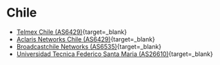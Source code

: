# Chile

- [Telmex Chile (AS6429)](http://lg.telmexchile.cl/trace.php){target=_blank}
- [Aclaris Networks Chile (AS6429)](http://lg.aclaris.cl/){target=_blank}
- [Broadcastchile Networks (AS6535)](http://newton.broadcastchile.cl/trace/){target=_blank}
- [Universidad Tecnica Federico Santa Maria (AS26610)](http://redes.dcsc.utfsm.cl/nph-traceroute.cgi){target=_blank}
